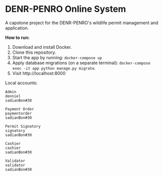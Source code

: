 # DENR-PENRO Online System

A capstone project for the DENR-PENRO's wildlife permit management and application.

**How to run:**
1. Download and install Docker.
2. Clone this repository.
3. Start the app by running: `docker-compose up`
4. Apply database migrations (on a separate terminal): `docker-compose exec -it app python manage.py migrate`.
5. Visit http://localhost:8000


Local accounts:
```
Admin
denniel
sadianBon#30

Payment Order
paymentorder
sadianBon#30

Permit Signatory
signatory
sadianBon#30

Cashier
cashier
sadianBon#30

Validator
validator
sadianBon#30
```
